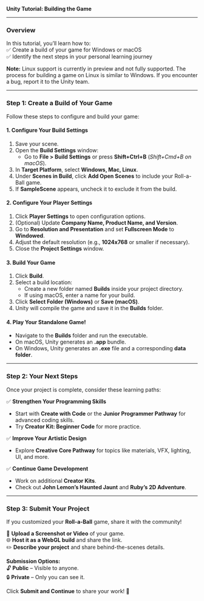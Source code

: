 **Unity Tutorial: Building the Game**  
  

---

### **Overview**  
In this tutorial, you’ll learn how to:  
✅ Create a build of your game for Windows or macOS  
✅ Identify the next steps in your personal learning journey  

**Note:** Linux support is currently in preview and not fully supported. The process for building a game on Linux is similar to Windows. If you encounter a bug, report it to the Unity team.

---

### **Step 1: Create a Build of Your Game**  
Follow these steps to configure and build your game:

#### **1. Configure Your Build Settings**  
1. Save your scene.
2. Open the **Build Settings** window:  
   - Go to **File > Build Settings** or press **Shift+Ctrl+B** (*Shift+Cmd+B on macOS*).
3. In **Target Platform**, select **Windows, Mac, Linux**.
4. Under **Scenes in Build**, click **Add Open Scenes** to include your Roll-a-Ball game.
5. If **SampleScene** appears, uncheck it to exclude it from the build.

#### **2. Configure Your Player Settings**  
1. Click **Player Settings** to open configuration options.
2. (Optional) Update **Company Name, Product Name, and Version**.
3. Go to **Resolution and Presentation** and set **Fullscreen Mode** to **Windowed**.
4. Adjust the default resolution (e.g., **1024x768** or smaller if necessary).
5. Close the **Project Settings** window.

#### **3. Build Your Game**  
1. Click **Build**.
2. Select a build location:
   - Create a new folder named **Builds** inside your project directory.
   - If using macOS, enter a name for your build.
3. Click **Select Folder (Windows)** or **Save (macOS)**.
4. Unity will compile the game and save it in the **Builds** folder.

#### **4. Play Your Standalone Game!**  
- Navigate to the **Builds** folder and run the executable.
- On macOS, Unity generates an **.app** bundle.
- On Windows, Unity generates an **.exe** file and a corresponding **data folder**.

---

### **Step 2: Your Next Steps**  
Once your project is complete, consider these learning paths:

✅ **Strengthen Your Programming Skills**  
- Start with **Create with Code** or the **Junior Programmer Pathway** for advanced coding skills.
- Try **Creator Kit: Beginner Code** for more practice.

✅ **Improve Your Artistic Design**  
- Explore **Creative Core Pathway** for topics like materials, VFX, lighting, UI, and more.

✅ **Continue Game Development**  
- Work on additional **Creator Kits**.
- Check out **John Lemon’s Haunted Jaunt** and **Ruby’s 2D Adventure**.

---

### **Step 3: Submit Your Project**  
If you customized your **Roll-a-Ball** game, share it with the community!

📸 **Upload a Screenshot or Video** of your game.  
🌐 **Host it as a WebGL build** and share the link.  
✏️ **Describe your project** and share behind-the-scenes details.

**Submission Options:**  
🔓 **Public** – Visible to anyone.  
🔒 **Private** – Only you can see it.

Click **Submit and Continue** to share your work! 🚀


